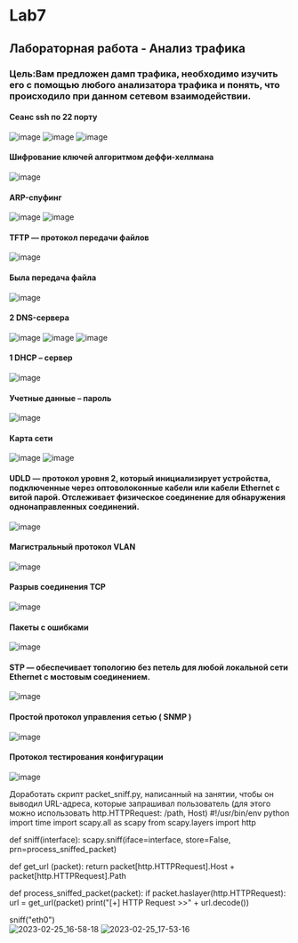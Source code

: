 # Lab7
## Лабораторная работа - Анализ трафика
### Цель:Вам предложен дамп трафика, необходимо изучить его с помощью любого анализатора трафика и понять, что происходило при данном сетевом взаимодействии.
#### Сеанс ssh  по 22 порту
![image](https://user-images.githubusercontent.com/122459067/221358898-b8037494-ceed-4930-b0aa-81bdc3b6d97b.png)
![image](https://user-images.githubusercontent.com/122459067/221358949-e9fc6c80-cd62-43ea-a238-750a5c94bb78.png)
![image](https://user-images.githubusercontent.com/122459067/221358953-a861d45d-9cbb-4fda-becb-10d369388365.png)
#### Шифрование ключей алгоритмом деффи-хеллмана
![image](https://user-images.githubusercontent.com/122459067/221358959-31e51d54-f8b6-450c-9a8a-cc21e1965770.png)
#### ARP-спуфинг
![image](https://user-images.githubusercontent.com/122459067/221358970-2e40de8b-e51d-4f8c-91f6-107f4715c6b4.png)
![image](https://user-images.githubusercontent.com/122459067/221358975-a5976e91-bbf5-4557-ab4f-b2589fef4008.png)
#### TFTP — протокол передачи файлов 
![image](https://user-images.githubusercontent.com/122459067/221358992-de85b5a1-476d-4784-a751-4410dce554fe.png)
#### Была передача файла
![image](https://user-images.githubusercontent.com/122459067/221358998-182d2508-8912-45ee-b3d9-4567574ab6c7.png)
#### 2 DNS-сервера
![image](https://user-images.githubusercontent.com/122459067/221359000-1f55b473-3875-436a-b91b-66a9ae373af2.png)
![image](https://user-images.githubusercontent.com/122459067/221359014-76f649a5-a3cb-4165-85a7-22b14f17e1b4.png)
![image](https://user-images.githubusercontent.com/122459067/221359018-014c62b9-4d82-4588-92ed-b5ec01ea25f9.png)
#### 1 DHCP – сервер
![image](https://user-images.githubusercontent.com/122459067/221359030-17cb44c7-aa43-4fa8-8832-fa23c526ad8c.png)
#### Учетные данные – пароль
![image](https://user-images.githubusercontent.com/122459067/221359034-5e8f359f-016a-4285-86f0-afcb5c1e36d1.png)
#### Карта сети
![image](https://user-images.githubusercontent.com/122459067/221359046-a3a7f6df-2e97-4dc6-bd94-dc68f005cf66.png)
![image](https://user-images.githubusercontent.com/122459067/221359050-03dd73fc-be5f-4527-833d-b420a129ab27.png)
#### UDLD — протокол уровня 2, который инициализирует устройства, подключенные через оптоволоконные кабели или кабели Ethernet с витой парой. Отслеживает физическое соединение для обнаружения однонаправленных соединений.
![image](https://user-images.githubusercontent.com/122459067/221359069-fe8c6656-5140-4b71-80c4-b1bdb497eced.png)
#### Магистральный протокол VLAN
![image](https://user-images.githubusercontent.com/122459067/221359098-fd32b6a6-3df9-4e5a-807e-b9368f46dfa0.png)
#### Разрыв соединения TCP
![image](https://user-images.githubusercontent.com/122459067/221359113-08471e57-196c-45b6-b901-ed23e7eac2f0.png)
#### Пакеты с ошибками
![image](https://user-images.githubusercontent.com/122459067/221359119-d9c8e7d1-b231-490e-9d84-11b25c5a0317.png)
#### STP — обеспечивает топологию без петель для любой локальной сети Ethernet с мостовым соединением.
![image](https://user-images.githubusercontent.com/122459067/221359129-cdfc983d-1582-4b9f-b4f4-53a48025ebc7.png)
#### Простой протокол управления сетью ( SNMP )
![image](https://user-images.githubusercontent.com/122459067/221359140-4a36348f-c6c9-4b9a-8f9a-973d9cbadf72.png)
#### Протокол тестирования конфигурации
![image](https://user-images.githubusercontent.com/122459067/221359154-e0d22977-7cc8-4e49-8f1f-0027361f35bd.png)

Доработать скрипт packet_sniff.py, написанный на занятии, чтобы он выводил URL-адреса, которые запрашивал пользователь (для этого можно использовать http.HTTPRequest: /path, Host)
#!/usr/bin/env python
import time
import scapy.all as scapy
from scapy.layers import http

def sniff(interface):
    scapy.sniff(iface=interface, store=False, prn=process_sniffed_packet)

def get_url (packet):
    return packet[http.HTTPRequest].Host + packet[http.HTTPRequest].Path

def process_sniffed_packet(packet):
    if packet.haslayer(http.HTTPRequest):
        url = get_url(packet)
        print("[+] HTTP Request >>" + url.decode())

sniff("eth0")     
![2023-02-25_16-58-18](https://user-images.githubusercontent.com/122459067/221366961-b797865b-12d6-4d13-94ad-48158b03df11.png)
![2023-02-25_17-53-16](https://user-images.githubusercontent.com/122459067/221366977-68ab94be-429b-43bb-8afd-f612a6d3790f.png)
